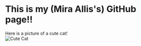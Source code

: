 # This is my (Mira Allis's) GitHub page!!
Here is a picture of a cute cat!  \
![Cute Cat](assets/images/cutecat.jpg)
